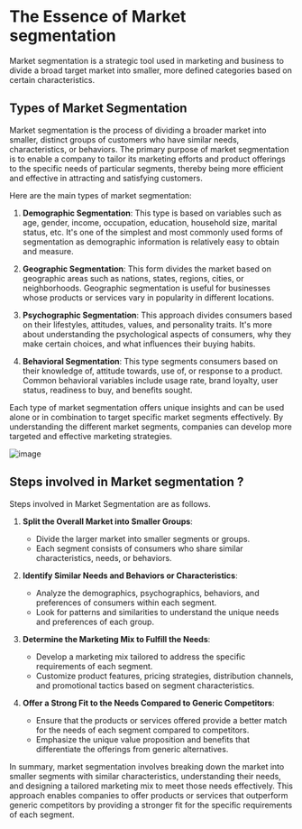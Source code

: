 # The Essence of Market segmentation
Market segmentation is a strategic tool used in marketing and business to divide a broad target market into smaller, more defined categories based on certain characteristics.

## Types of Market Segmentation

Market segmentation is the process of dividing a broader market into smaller, distinct groups of customers who have similar needs, characteristics, or behaviors. The primary purpose of market segmentation is to enable a company to tailor its marketing efforts and product offerings to the specific needs of particular segments, thereby being more efficient and effective in attracting and satisfying customers.

Here are the main types of market segmentation:

1. **Demographic Segmentation**: This type is based on variables such as age, gender, income, occupation, education, household size, marital status, etc. It's one of the simplest and most commonly used forms of segmentation as demographic information is relatively easy to obtain and measure.

2. **Geographic Segmentation**: This form divides the market based on geographic areas such as nations, states, regions, cities, or neighborhoods. Geographic segmentation is useful for businesses whose products or services vary in popularity in different locations.

3. **Psychographic Segmentation**: This approach divides consumers based on their lifestyles, attitudes, values, and personality traits. It's more about understanding the psychological aspects of consumers, why they make certain choices, and what influences their buying habits.

4. **Behavioral Segmentation**: This type segments consumers based on their knowledge of, attitude towards, use of, or response to a product. Common behavioral variables include usage rate, brand loyalty, user status, readiness to buy, and benefits sought.

Each type of market segmentation offers unique insights and can be used alone or in combination to target specific market segments effectively. By understanding the different market segments, companies can develop more targeted and effective marketing strategies.

![image](https://github.com/Collegehive/Notes/assets/159722383/98d1f7bd-371b-4bfa-b351-7a1bcfae28b9)

## Steps involved in  Market segmentation ?

Steps involved in Market Segmentation are as follows.

1. **Split the Overall Market into Smaller Groups**:
   - Divide the larger market into smaller segments or groups.
   - Each segment consists of consumers who share similar characteristics, needs, or behaviors.

2. **Identify Similar Needs and Behaviors or Characteristics**:
   - Analyze the demographics, psychographics, behaviors, and preferences of consumers within each segment.
   - Look for patterns and similarities to understand the unique needs and preferences of each group.

3. **Determine the Marketing Mix to Fulfill the Needs**:
   - Develop a marketing mix tailored to address the specific requirements of each segment.
   - Customize product features, pricing strategies, distribution channels, and promotional tactics based on segment characteristics.

4. **Offer a Strong Fit to the Needs Compared to Generic Competitors**:
   - Ensure that the products or services offered provide a better match for the needs of each segment compared to competitors.
   - Emphasize the unique value proposition and benefits that differentiate the offerings from generic alternatives.

In summary, market segmentation involves breaking down the market into smaller segments with similar characteristics, understanding their needs, and designing a tailored marketing mix to meet those needs effectively. This approach enables companies to offer products or services that outperform generic competitors by providing a stronger fit for the specific requirements of each segment.

